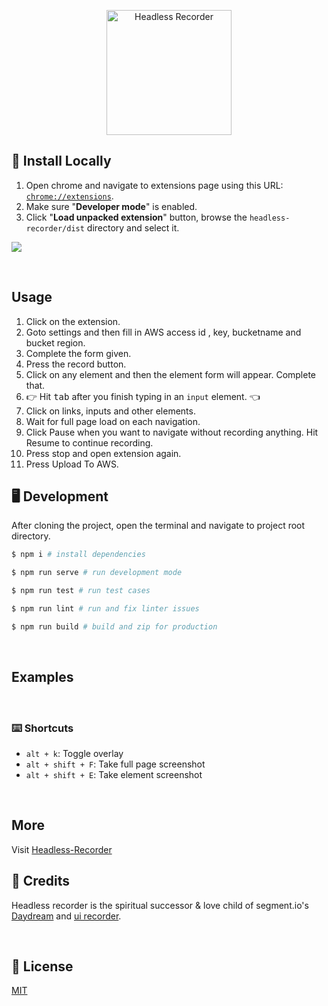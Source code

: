 <p align="center">
  <img width="200px" src="./assets/logo.png" alt="Headless Recorder" />
</p>

## 🧩 Install Locally

1. Open chrome and navigate to extensions page using this URL: [`chrome://extensions`](chrome://extensions).
1. Make sure "**Developer mode**" is enabled.
1. Click "**Load unpacked extension**" button, browse the `headless-recorder/dist` directory and select it.

![](./assets/dev-guide.png)

<br>

## Usage

1. Click on the extension.
1. Goto settings and then fill in AWS access id , key, bucketname and bucket region.
1. Complete the form given.
1. Press the record button.
1. Click on any element and then the element form will appear. Complete that.
1. 👉 Hit <kbd>tab</kbd> after you finish typing in an `input` element. 👈
1. Click on links, inputs and other elements.
1. Wait for full page load on each navigation.
1. Click Pause when you want to navigate without recording anything. Hit Resume to continue recording.
1. Press stop and open extension again.
1. Press Upload To AWS.

## 🖥️ Development

After cloning the project, open the terminal and navigate to project root directory.

```bash
$ npm i # install dependencies

$ npm run serve # run development mode

$ npm run test # run test cases

$ npm run lint # run and fix linter issues

$ npm run build # build and zip for production
```

<br>

## Examples

<br>

### ⌨️ Shortcuts

- `alt + k`: Toggle overlay
- `alt + shift + F`: Take full page screenshot
- `alt + shift + E`: Take element screenshot

<br>

## More
Visit [Headless-Recorder](https://github.com/checkly/headless-recorder)
<br>

## 🙏 Credits

Headless recorder is the spiritual successor & love child of segment.io's [Daydream](https://github.com/segmentio/daydream) and [ui recorder](https://github.com/yguan/ui-recorder).

<br>

## 📄 License

[MIT](https://github.com/checkly/headless-recorder/blob/main/LICENSE)

